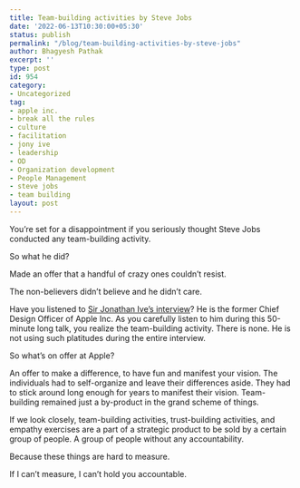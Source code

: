 ```yaml
---
title: Team-building activities by Steve Jobs
date: '2022-06-13T10:30:00+05:30'
status: publish
permalink: "/blog/team-building-activities-by-steve-jobs"
author: Bhagyesh Pathak
excerpt: ''
type: post
id: 954
category:
- Uncategorized
tag:
- apple inc.
- break all the rules
- culture
- facilitation
- jony ive
- leadership
- OD
- Organization development
- People Management
- steve jobs
- team building
layout: post
---
```


You’re set for a disappointment if you seriously thought Steve Jobs conducted any team-building activity.

So what he did?

Made an offer that a handful of crazy ones couldn’t resist.

The non-believers didn’t believe and he didn’t care.

Have you listened to [Sir Jonathan Ive’s interview](https://www.realisedesign.co.uk/uk-product-design-blog/apples-english-designer-jony-ive-the-future-of-design/)? He is the former Chief Design Officer of Apple Inc. As you carefully listen to him during this 50-minute long talk, you realize the team-building activity. There is none. He is not using such platitudes during the entire interview.

So what’s on offer at Apple?

An offer to make a difference, to have fun and manifest your vision. The individuals had to self-organize and leave their differences aside. They had to stick around long enough for years to manifest their vision. Team-building remained just a by-product in the grand scheme of things.

If we look closely, team-building activities, trust-building activities, and empathy exercises are a part of a strategic product to be sold by a certain group of people. A group of people without any accountability.

Because these things are hard to measure.

If I can’t measure, I can’t hold you accountable.